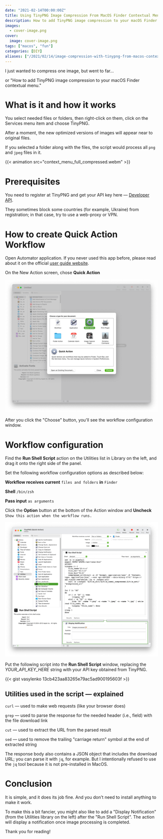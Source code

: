 ```yaml
---
date: "2021-02-14T00:00:00Z"
title: Using TinyPNG Image Compression From MacOS Finder Contextual Menu
description: How to add TinyPNG image compression to your macOS Finder contextual menu
images: 
  - cover-image.png
cover:
  image: cover-image.png
tags: ["macos", "fun"]
categories: [DIY]
aliases: ["/2021/02/14/image-compression-with-tinypng-from-macos-contextual-menu.html"]
---
```

I just wanted to compress one image, but went to far...

or "How to add TinyPNG image compression to your macOS Finder contextual menu."

# What is it and how it works
You select needed files or folders, then right-click on them, click on the Services menu item and choose TinyPNG.

After a moment, the new optimized versions of images will appear near to original files.

If you selected a folder along with the files, the script would process all `png` and `jpeg` files in it.

{{< animation src="context_menu_full_compressed.webm" >}}

# Prerequisites
You need to register at TinyPNG and get your API key here — [Developer API](https://tinypng.com/developers).

They sometimes block some countries (for example, Ukraine) from registration; in that case, try to use a web-proxy or VPN.

# How to create Quick Action Workflow
Open Automator application. If you never used this app before, please read about it on the official [user guide website](https://support.apple.com/guide/automator/create-a-workflow-aut7cac58839/2.10/mac/11.0).

On the New Action screen, chose **Quick Action**

![](quick_action_compressed.png)

After you click the "Choose" button, you'll see the workflow configuration window.

# Workflow configuration
Find the **Run Shell Script** action on the Utilities list in Library on the left, and drag it onto the right side of the panel.

Set the following workflow configuration options as described below:

**Workflow receives current** `files and folders` **in** `Finder`

**Shell** `/bin/zsh`

**Pass input** `as arguments`

Click the **Option** button at the bottom of the Action window and **Uncheck** `Show this action when the workflow runs.`

![](run_shell_script_compressed.png)

Put the following script into the **Run Shell Script** window, replacing the *YOUR_API_KEY_HERE* string with your API key obtained from TinyPNG.

{{< gist vasylenko 13cb423aa83265e79ac5ad900195603f >}}

## Utilities used in the script — explained

`curl` — used to make web requests (like your browser does)

`grep` — used to parse the response for the needed header (i.e., field) with the file download link

`cut` — used to extract the URL from the parsed result

`sed` — used to remove the trailing "carriage return" symbol at the end of extracted string

The response body also contains a JSON object that includes the download URL; you can parse it with `jq`, for example. But I intentionally refused to use the `jq` tool because it is not pre-installed in MacOS.

# Conclusion

It is simple, and it does its job fine. And you don't need to install anything to make it work.

To make this a bit fancier, you might also like to add a "Display Notification" (from the Utilities library on the left) after the "Run Shell Script". The action will display a notification once image processing is completed.

Thank you for reading!